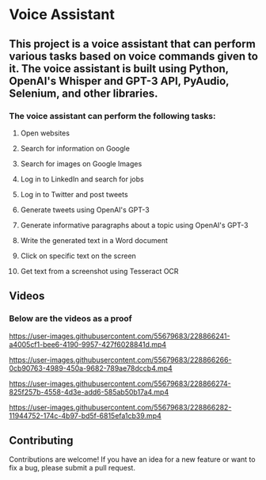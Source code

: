 # Voice Assistant

## This project is a voice assistant that can perform various tasks based on voice commands given to it. The voice assistant is built using Python, OpenAI's Whisper and GPT-3 API, PyAudio, Selenium, and other libraries.

### The voice assistant can perform the following tasks:

1. Open websites

2. Search for information on Google

3. Search for images on Google Images

4. Log in to LinkedIn and search for jobs

5. Log in to Twitter and post tweets

6. Generate tweets using OpenAI's GPT-3

7. Generate informative paragraphs about a topic using OpenAI's GPT-3

8. Write the generated text in a Word document

9. Click on specific text on the screen

10. Get text from a screenshot using Tesseract OCR


## Videos

### Below are the videos as a proof 



https://user-images.githubusercontent.com/55679683/228866241-a4005cf1-bee6-4190-9957-427f6028841d.mp4



https://user-images.githubusercontent.com/55679683/228866266-0cb90763-4989-450a-9682-789ae78dccb4.mp4



https://user-images.githubusercontent.com/55679683/228866274-825f257b-4558-4d3e-add6-585ab50b17a4.mp4



https://user-images.githubusercontent.com/55679683/228866282-11944752-174c-4b97-bd5f-6815efa1cb39.mp4


## Contributing

Contributions are welcome! If you have an idea for a new feature or want to fix a bug, please submit a pull request.

